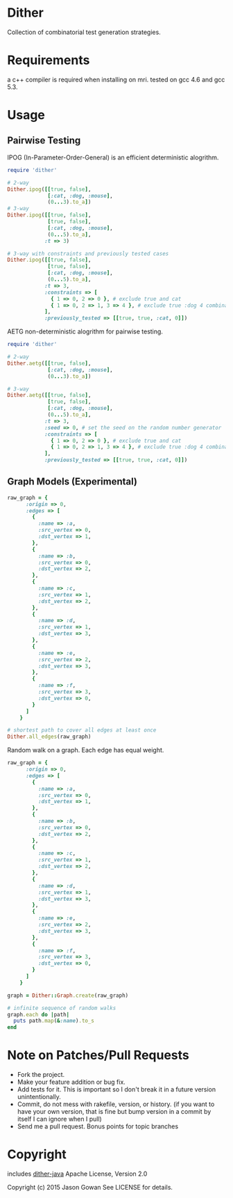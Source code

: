 # Dither
Collection of combinatorial test generation strategies.

# Requirements
a c++ compiler is required when installing on mri.  tested on gcc 4.6 and gcc 5.3.

# Usage

## Pairwise Testing
IPOG (In-Parameter-Order-General) is an efficient deterministic alogrithm.
```ruby
require 'dither'

# 2-way
Dither.ipog([[true, false],
             [:cat, :dog, :mouse],
             (0...3).to_a])
# 3-way
Dither.ipog([[true, false],
             [true, false],
             [:cat, :dog, :mouse],
             (0...5).to_a],
            :t => 3)

# 3-way with constraints and previously tested cases
Dither.ipog([[true, false],
             [true, false],
             [:cat, :dog, :mouse],
             (0...5).to_a],
            :t => 3,
            :constraints => [
              { 1 => 0, 2 => 0 }, # exclude true and cat
              { 1 => 0, 2 => 1, 3 => 4 }, # exclude true :dog 4 combinations
            ],
			:previously_tested => [[true, true, :cat, 0]])

```

AETG non-deterministic alogrithm for pairwise testing.
```ruby
require 'dither'

# 2-way
Dither.aetg([[true, false],
             [:cat, :dog, :mouse],
             (0...3).to_a])

# 3-way
Dither.aetg([[true, false],
             [true, false],
             [:cat, :dog, :mouse],
             (0...5).to_a],
            :t => 3,
            :seed => 0, # set the seed on the random number generator
            :constraints => [
              { 1 => 0, 2 => 0 }, # exclude true and cat
              { 1 => 0, 2 => 1, 3 => 4 }, # exclude true :dog 4 combinations
            ],
			:previously_tested => [[true, true, :cat, 0]])
```

## Graph Models (Experimental)
```ruby
raw_graph = {
      :origin => 0,
      :edges => [
        {
          :name => :a,
          :src_vertex => 0,
          :dst_vertex => 1,
        },
        {
          :name => :b,
          :src_vertex => 0,
          :dst_vertex => 2,
        },
        {
          :name => :c,
          :src_vertex => 1,
          :dst_vertex => 2,
        },
        {
          :name => :d,
          :src_vertex => 1,
          :dst_vertex => 3,
        },
        {
          :name => :e,
          :src_vertex => 2,
          :dst_vertex => 3,
        },
        {
          :name => :f,
          :src_vertex => 3,
          :dst_vertex => 0,
        }
      ]
    }

# shortest path to cover all edges at least once
Dither.all_edges(raw_graph)
```

Random walk on a graph.  Each edge has equal weight.
```ruby
raw_graph = {
      :origin => 0,
      :edges => [
        {
          :name => :a,
          :src_vertex => 0,
          :dst_vertex => 1,
        },
        {
          :name => :b,
          :src_vertex => 0,
          :dst_vertex => 2,
        },
        {
          :name => :c,
          :src_vertex => 1,
          :dst_vertex => 2,
        },
        {
          :name => :d,
          :src_vertex => 1,
          :dst_vertex => 3,
        },
        {
          :name => :e,
          :src_vertex => 2,
          :dst_vertex => 3,
        },
        {
          :name => :f,
          :src_vertex => 3,
          :dst_vertex => 0,
        }
      ]
    }

graph = Dither::Graph.create(raw_graph)

# infinite sequence of random walks
graph.each do |path|
  puts path.map(&:name).to_s
end
```


# Note on Patches/Pull Requests

* Fork the project.
* Make your feature addition or bug fix.
* Add tests for it. This is important so I don't break it in a
  future version unintentionally.
* Commit, do not mess with rakefile, version, or history.
  (if you want to have your own version, that is fine but bump version in a commit by itself I can ignore when I pull)
* Send me a pull request. Bonus points for topic branches

# Copyright
includes [dither-java](https://github.com/jesg/dither-java) Apache License, Version 2.0

Copyright (c) 2015 Jason Gowan See LICENSE for details.
